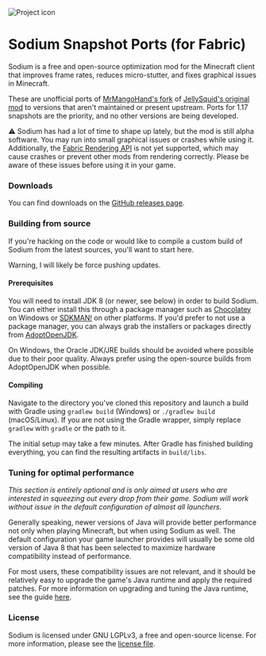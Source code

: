 ![Project icon](https://git-assets.jellysquid.me/hotlink-ok/sodium/icon-rounded-128px.png)

# Sodium Snapshot Ports (for Fabric)
Sodium is a free and open-source optimization mod for the Minecraft client that improves frame rates, reduces
micro-stutter, and fixes graphical issues in Minecraft. 

These are unofficial ports of [MrMangoHand's fork](https://github.com/mrmangohands/sodium-fabric) of [JellySquid's original mod](https://github.com/jellysquid3/sodium-fabric) to versions
that aren't maintained or present upstream. Ports for 1.17 snapshots are the priority, and no other versions are being developed.

:warning: Sodium has had a lot of time to shape up lately, but the mod is still alpha software. You may run into small
graphical issues or crashes while using it. Additionally, the
[Fabric Rendering API](https://fabricmc.net/wiki/documentation:rendering) is not yet supported, which may cause crashes
or prevent other mods from rendering correctly. Please be aware of these issues before using it in your game.

### Downloads

You can find downloads on the [GitHub releases page](https://github.com/lunbun/sodium-fabric/releases).

### Building from source

If you're hacking on the code or would like to compile a custom build of Sodium from the latest sources, you'll want
to start here.

Warning, I will likely be force pushing updates.

#### Prerequisites

You will need to install JDK 8 (or newer, see below) in order to build Sodium. You can either install this through
a package manager such as [Chocolatey](https://chocolatey.org/) on Windows or [SDKMAN!](https://sdkman.io/) on other
platforms. If you'd prefer to not use a package manager, you can always grab the installers or packages directly from
[AdoptOpenJDK](https://adoptopenjdk.net/).

On Windows, the Oracle JDK/JRE builds should be avoided where possible due to their poor quality. Always prefer using
the open-source builds from AdoptOpenJDK when possible.

#### Compiling

Navigate to the directory you've cloned this repository and launch a build with Gradle using `gradlew build` (Windows)
or `./gradlew build` (macOS/Linux). If you are not using the Gradle wrapper, simply replace `gradlew` with `gradle`
or the path to it.

The initial setup may take a few minutes. After Gradle has finished building everything, you can find the resulting
artifacts in `build/libs`.

### Tuning for optimal performance

_This section is entirely optional and is only aimed at users who are interested in squeezing out every drop from their
game. Sodium will work without issue in the default configuration of almost all launchers._

Generally speaking, newer versions of Java will provide better performance not only when playing Minecraft, but when
using Sodium as well. The default configuration your game launcher provides will usually be some old version of Java 8
that has been selected to maximize hardware compatibility instead of performance.

For most users, these compatibility issues are not relevant, and it should be relatively easy to upgrade the game's Java
runtime and apply the required patches. For more information on upgrading and tuning the Java runtime, see the
guide [here](https://gist.github.com/jellysquid3/8a7b21e57f47f5711eb5697e282e502e).

### License

Sodium is licensed under GNU LGPLv3, a free and open-source license. For more information, please see the
[license file](https://github.com/lunbun/sodium-fabric/blob/1.17.x/stable/LICENSE.txt).
